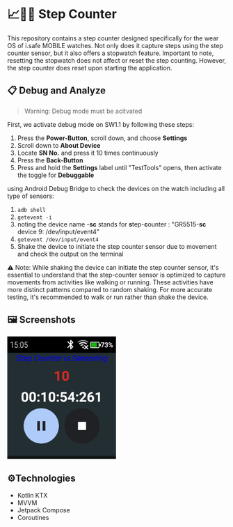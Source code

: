 # 📈🚶‍♂️ Step Counter 

This repository contains a step counter designed specifically for the wear OS of i.safe MOBILE watches.
Not only does it capture steps using the step counter sensor, but it also offers a stopwatch feature.
Important to note, resetting the stopwatch does not affect or reset the step counting. However,
the step counter does reset upon starting the application.


## 📋 Debug and Analyze 

> Warning: Debug mode must be acitvated

First, we activate debug mode on SW1.1 by following these steps:

1. Press the **Power-Button**, scroll down, and choose **Settings**
2. Scroll down to **About Device**
3. Locate **SN No.** and press it 10 times continuously
4. Press the **Back-Button**
5. Press and hold the **Settings** label until "TestTools" opens, then activate the toggle for **Debuggable**
   
using Android Debug Bridge to check the devices on the watch including all type of sensors: 

1. ```adb shell```
2. ```getevent -i```
3. noting the device name -**sc** stands for **s**tep-**c**ounter :
 "GR5515-**sc** device 9: /dev/input/event4"
4. ``` getevent /dev/input/event4 ```
5. Shake the device to initiate the step counter sensor due to movement and check the output on the terminal

⚠️ Note: While shaking the device can initiate the step counter sensor, it's essential to understand that the step-counter sensor is optimized to capture movements from activities like walking or running. These activities have more distinct patterns compared to random shaking. For more accurate testing, it's recommended to walk or run rather than shake the device.

## 🖼️ Screenshots

<img src="/demo/screenshot_10.png" width="250"/> 

## ⚙️Technologies

- Kotlin KTX
- MVVM
- Jetpack Compose 
- Coroutines




  

